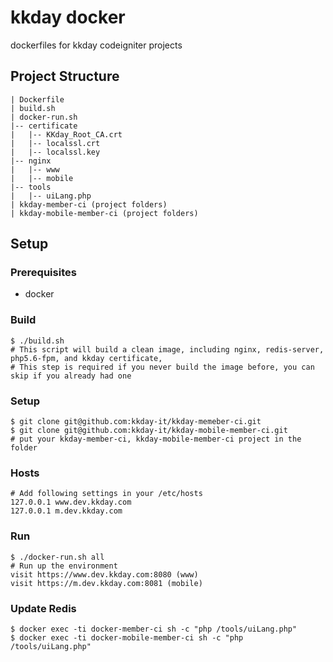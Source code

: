 # kkday docker

dockerfiles for kkday codeigniter projects

## Project Structure

```
| Dockerfile
| build.sh
| docker-run.sh
|-- certificate
|   |-- KKday_Root_CA.crt
|   |-- localssl.crt
|   |-- localssl.key
|-- nginx
|   |-- www
|   |-- mobile
|-- tools
|   |-- uiLang.php
| kkday-member-ci (project folders)
| kkday-mobile-member-ci (project folders)
```

## Setup

### Prerequisites

  - docker

### Build

    $ ./build.sh
    # This script will build a clean image, including nginx, redis-server, php5.6-fpm, and kkday certificate,
    # This step is required if you never build the image before, you can skip if you already had one

### Setup

    $ git clone git@github.com:kkday-it/kkday-memeber-ci.git
    $ git clone git@github.com:kkday-it/kkday-mobile-member-ci.git
    # put your kkday-member-ci, kkday-mobile-member-ci project in the folder
    
### Hosts

    # Add following settings in your /etc/hosts
    127.0.0.1 www.dev.kkday.com
    127.0.0.1 m.dev.kkday.com

### Run

    $ ./docker-run.sh all
    # Run up the environment
    visit https://www.dev.kkday.com:8080 (www)
    visit https://m.dev.kkday.com:8081 (mobile)

### Update Redis

    $ docker exec -ti docker-member-ci sh -c "php /tools/uiLang.php"
    $ docker exec -ti docker-mobile-member-ci sh -c "php /tools/uiLang.php"
